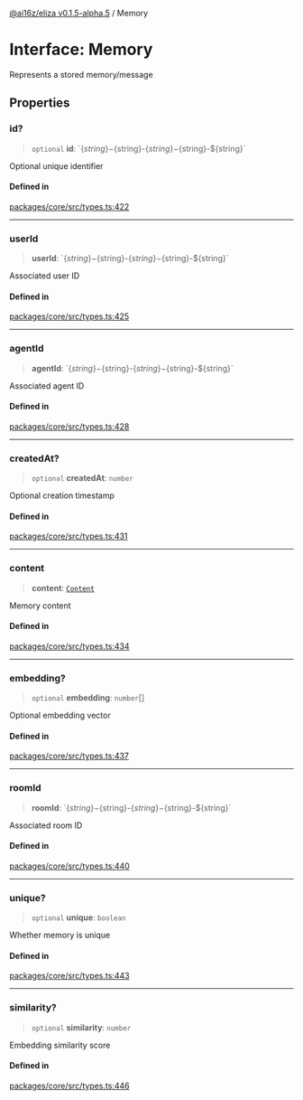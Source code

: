 [@ai16z/eliza v0.1.5-alpha.5](../index.md) / Memory

# Interface: Memory

Represents a stored memory/message

## Properties

### id?

> `optional` **id**: \`$\{string\}-$\{string\}-$\{string\}-$\{string\}-$\{string\}\`

Optional unique identifier

#### Defined in

[packages/core/src/types.ts:422](https://github.com/roschler/eliza/blob/main/packages/core/src/types.ts#L422)

***

### userId

> **userId**: \`$\{string\}-$\{string\}-$\{string\}-$\{string\}-$\{string\}\`

Associated user ID

#### Defined in

[packages/core/src/types.ts:425](https://github.com/roschler/eliza/blob/main/packages/core/src/types.ts#L425)

***

### agentId

> **agentId**: \`$\{string\}-$\{string\}-$\{string\}-$\{string\}-$\{string\}\`

Associated agent ID

#### Defined in

[packages/core/src/types.ts:428](https://github.com/roschler/eliza/blob/main/packages/core/src/types.ts#L428)

***

### createdAt?

> `optional` **createdAt**: `number`

Optional creation timestamp

#### Defined in

[packages/core/src/types.ts:431](https://github.com/roschler/eliza/blob/main/packages/core/src/types.ts#L431)

***

### content

> **content**: [`Content`](Content.md)

Memory content

#### Defined in

[packages/core/src/types.ts:434](https://github.com/roschler/eliza/blob/main/packages/core/src/types.ts#L434)

***

### embedding?

> `optional` **embedding**: `number`[]

Optional embedding vector

#### Defined in

[packages/core/src/types.ts:437](https://github.com/roschler/eliza/blob/main/packages/core/src/types.ts#L437)

***

### roomId

> **roomId**: \`$\{string\}-$\{string\}-$\{string\}-$\{string\}-$\{string\}\`

Associated room ID

#### Defined in

[packages/core/src/types.ts:440](https://github.com/roschler/eliza/blob/main/packages/core/src/types.ts#L440)

***

### unique?

> `optional` **unique**: `boolean`

Whether memory is unique

#### Defined in

[packages/core/src/types.ts:443](https://github.com/roschler/eliza/blob/main/packages/core/src/types.ts#L443)

***

### similarity?

> `optional` **similarity**: `number`

Embedding similarity score

#### Defined in

[packages/core/src/types.ts:446](https://github.com/roschler/eliza/blob/main/packages/core/src/types.ts#L446)
